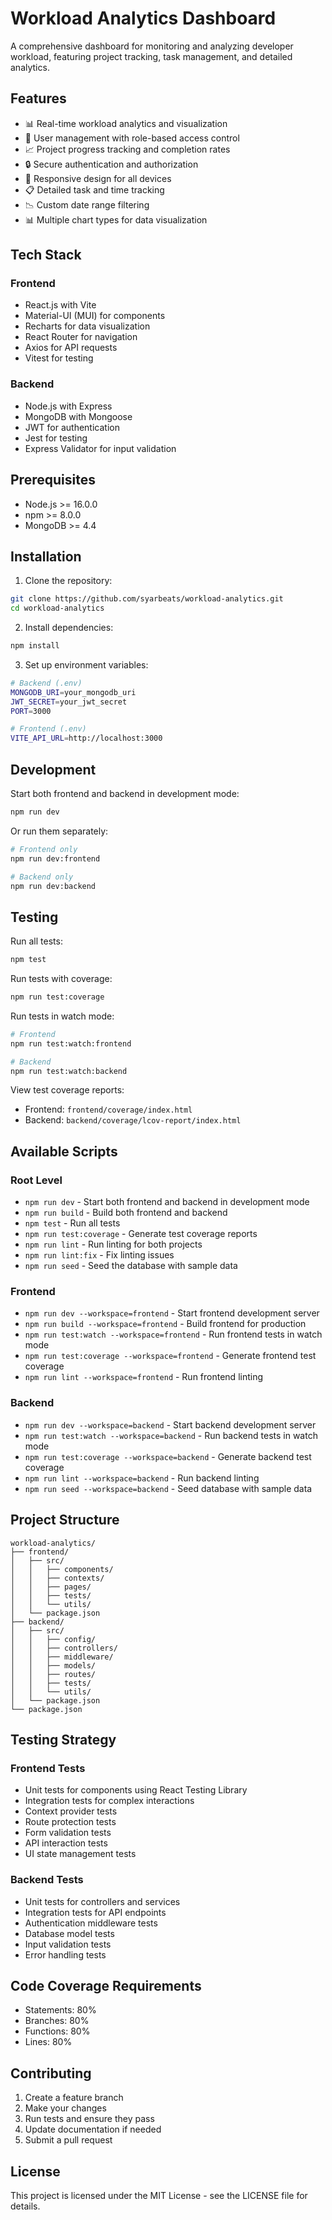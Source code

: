 # Workload Analytics Dashboard

A comprehensive dashboard for monitoring and analyzing developer workload, featuring project tracking, task management, and detailed analytics.

## Features

- 📊 Real-time workload analytics and visualization
- 👥 User management with role-based access control
- 📈 Project progress tracking and completion rates
- 🔒 Secure authentication and authorization
- 📱 Responsive design for all devices
- 📋 Detailed task and time tracking
- 📉 Custom date range filtering
- 📊 Multiple chart types for data visualization

## Tech Stack

### Frontend
- React.js with Vite
- Material-UI (MUI) for components
- Recharts for data visualization
- React Router for navigation
- Axios for API requests
- Vitest for testing

### Backend
- Node.js with Express
- MongoDB with Mongoose
- JWT for authentication
- Jest for testing
- Express Validator for input validation

## Prerequisites

- Node.js >= 16.0.0
- npm >= 8.0.0
- MongoDB >= 4.4

## Installation

1. Clone the repository:
```bash
git clone https://github.com/syarbeats/workload-analytics.git
cd workload-analytics
```

2. Install dependencies:
```bash
npm install
```

3. Set up environment variables:
```bash
# Backend (.env)
MONGODB_URI=your_mongodb_uri
JWT_SECRET=your_jwt_secret
PORT=3000

# Frontend (.env)
VITE_API_URL=http://localhost:3000
```

## Development

Start both frontend and backend in development mode:
```bash
npm run dev
```

Or run them separately:
```bash
# Frontend only
npm run dev:frontend

# Backend only
npm run dev:backend
```

## Testing

Run all tests:
```bash
npm test
```

Run tests with coverage:
```bash
npm run test:coverage
```

Run tests in watch mode:
```bash
# Frontend
npm run test:watch:frontend

# Backend
npm run test:watch:backend
```

View test coverage reports:
- Frontend: `frontend/coverage/index.html`
- Backend: `backend/coverage/lcov-report/index.html`

## Available Scripts

### Root Level
- `npm run dev` - Start both frontend and backend in development mode
- `npm run build` - Build both frontend and backend
- `npm test` - Run all tests
- `npm run test:coverage` - Generate test coverage reports
- `npm run lint` - Run linting for both projects
- `npm run lint:fix` - Fix linting issues
- `npm run seed` - Seed the database with sample data

### Frontend
- `npm run dev --workspace=frontend` - Start frontend development server
- `npm run build --workspace=frontend` - Build frontend for production
- `npm run test:watch --workspace=frontend` - Run frontend tests in watch mode
- `npm run test:coverage --workspace=frontend` - Generate frontend test coverage
- `npm run lint --workspace=frontend` - Run frontend linting

### Backend
- `npm run dev --workspace=backend` - Start backend development server
- `npm run test:watch --workspace=backend` - Run backend tests in watch mode
- `npm run test:coverage --workspace=backend` - Generate backend test coverage
- `npm run lint --workspace=backend` - Run backend linting
- `npm run seed --workspace=backend` - Seed database with sample data

## Project Structure

```
workload-analytics/
├── frontend/
│   ├── src/
│   │   ├── components/
│   │   ├── contexts/
│   │   ├── pages/
│   │   ├── tests/
│   │   └── utils/
│   └── package.json
├── backend/
│   ├── src/
│   │   ├── config/
│   │   ├── controllers/
│   │   ├── middleware/
│   │   ├── models/
│   │   ├── routes/
│   │   ├── tests/
│   │   └── utils/
│   └── package.json
└── package.json
```

## Testing Strategy

### Frontend Tests
- Unit tests for components using React Testing Library
- Integration tests for complex interactions
- Context provider tests
- Route protection tests
- Form validation tests
- API interaction tests
- UI state management tests

### Backend Tests
- Unit tests for controllers and services
- Integration tests for API endpoints
- Authentication middleware tests
- Database model tests
- Input validation tests
- Error handling tests

## Code Coverage Requirements

- Statements: 80%
- Branches: 80%
- Functions: 80%
- Lines: 80%

## Contributing

1. Create a feature branch
2. Make your changes
3. Run tests and ensure they pass
4. Update documentation if needed
5. Submit a pull request

## License

This project is licensed under the MIT License - see the LICENSE file for details.
